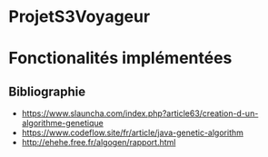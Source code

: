# ProjetS3Voyageur

# Fonctionalités implémentées

## Bibliographie

* https://www.slauncha.com/index.php?article63/creation-d-un-algorithme-genetique
* https://www.codeflow.site/fr/article/java-genetic-algorithm
* http://ehehe.free.fr/algogen/rapport.html
